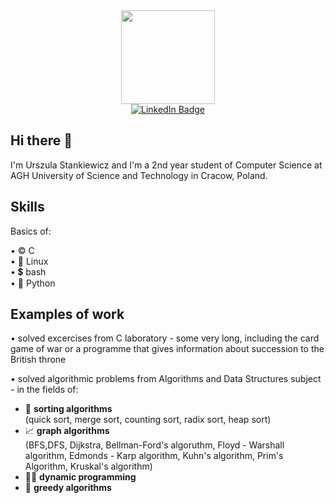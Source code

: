 <div id="header" align="center">
    <img src="https://media2.giphy.com/media/j0HjChGV0J44KrrlGv/giphy.gif?cid=ecf05e475926kcqh8e72gq73xi51sasun7anpy45c76cw9ib&ep=v1_stickers_search&rid=giphy.gif&ct=s" width="150"/>
</div>

<div id ="badge" align="center">
   <a href="https://www.linkedin.com/in/urszula-stankiewicz-2ba7bb240/">
    <img src="https://img.shields.io/badge/LinkedIn-blue?logo=linkedin&logoColor=white&style=for-the-badge" alt="LinkedIn Badge"/>
   </a>
</div>

## Hi there 👋

I'm Urszula Stankiewicz and I'm a 2nd year student of Computer Science at AGH University of Science and Technology in Cracow, Poland.


## Skills

Basics of:
  
•  ©️  C\
•  🐧  Linux\
•  💲  bash \
•  🐍  Python

## Examples of work

• solved excercises from C laboratory - some very long, including the card game of war or a programme that gives information about succession to the British throne

    
    
• solved algorithmic problems from Algorithms and Data Structures subject - in the fields of:
  - 🍡  **sorting algorithms** \
        (quick sort, merge sort, counting sort, radix sort, heap sort)
  - 📈  **graph algorithms** \
        (BFS,DFS, Dijkstra, Bellman-Ford's algoruthm, Floyd - Warshall algorithm, Edmonds - Karp algorithm, Kuhn's algorithm, Prim's Algorithm, Kruskal's algorithm)
  - 🏃‍♂️ **dynamic programming**
  - 🤑  **greedy algorithms**





